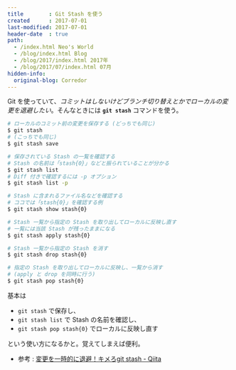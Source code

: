 ```yaml
---
title        : Git Stash を使う
created      : 2017-07-01
last-modified: 2017-07-01
header-date  : true
path:
  - /index.html Neo's World
  - /blog/index.html Blog
  - /blog/2017/index.html 2017年
  - /blog/2017/07/index.html 07月
hidden-info:
  original-blog: Corredor
---
```


Git を使っていて、*コミットはしないけどブランチ切り替えとかでローカルの変更を退避したい*。そんなときには **`git stash`** コマンドを使う。

```bash
# ローカルのコミット前の変更を保存する (どっちでも同じ)
$ git stash
# (こっちでも同じ)
$ git stash save

# 保存されている Stash の一覧を確認する
# Stash の名前は「stash{0}」などと振られていることが分かる
$ git stash list
# Diff 付きで確認するには -p オプション
$ git stash list -p

# Stash に含まれるファイル名などを確認する
# ココでは「stash{0}」を確認する例
$ git stash show stash{0}

# Stash 一覧から指定の Stash を取り出してローカルに反映し直す
# 一覧には当該 Stash が残ったままになる
$ git stash apply stash{0}

# Stash 一覧から指定の Stash を消す
$ git stash drop stash{0}

# 指定の Stash を取り出してローカルに反映し、一覧から消す
# (apply と drop を同時に行う)
$ git stash pop stash{0}
```

基本は

- `git stash` で保存し、
- `git stash list` で Stash の名前を確認し、
- `git stash pop stash{0}` でローカルに反映し直す

という使い方になるかと。覚えてしまえば便利。

- 参考 : [変更を一時的に退避！キメろgit stash - Qiita](http://qiita.com/fukajun/items/41288806e4733cb9c342)
